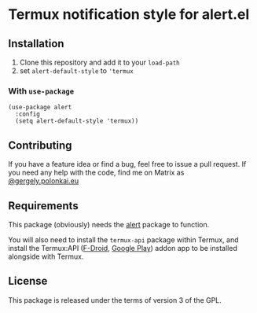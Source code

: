 # Termux notification style for alert.el

## Installation

1. Clone this repository and add it to your `load-path`
2. set `alert-default-style` to `'termux`

### With `use-package`

```
(use-package alert
  :config
  (setq alert-default-style 'termux))
```

## Contributing

If you have a feature idea or find a bug, feel free to issue a pull request. If you need any help
with the code, find me on Matrix as
[@gergely.polonkai.eu](https://riot.im/app/#/user/@gergely:polonkai.eu)

## Requirements

This package (obviously) needs the [alert](https://github.com/jwiegley/alert) package to function.

You will also need to install the `termux-api` package within Termux, and install the Termux:API
([F-Droid](https://f-droid.org/en/packages/com.termux.api/), [Google
Play](https://play.google.com/store/apps/details?id=com.termux.api)) addon app to be installed
alongside with Termux.

## License

This package is released under the terms of version 3 of the GPL.
